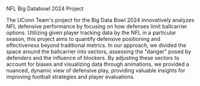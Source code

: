NFL Big Databowl 2024 Project


The UConn Team's project for the Big Data Bowl 2024 innovatively analyzes NFL defensive performance by focusing on how defenses limit ballcarrier options. Utilizing given player tracking data by the NFL in a particular season, this project aims to quantify defensive positioning and effectiveness beyond traditional metrics. In our  approach, we divided the space around the ballcarrier into sectors, assessing the "danger" posed by defenders and the influence of blockers. By adjusting these sectors to account for biases and visualizing data through animations, we provided a nuanced, dynamic view of defensive play, providing valuable insights for improving football strategies and player evaluations.
